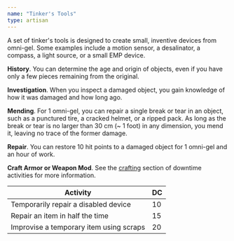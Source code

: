 ```yaml
---
name: "Tinker's Tools"
type: artisan
---
```


A set of tinker's tools is designed to create small, inventive devices from omni-gel. Some examples include a motion sensor,
a desalinator, a compass, a light source, or a small EMP device.

__History__. You can determine the age and origin of objects, even if you have only a few pieces remaining from the original.

__Investigation__. When you inspect a damaged object, you gain knowledge of how it was damaged and how long ago.

__Mending__. For 1 omni-gel, you can repair a single break or tear in an object, such as a punctured tire, a cracked helmet, or a ripped pack.
As long as the break or tear is no larger than 30 cm (~ 1 foot) in any dimension, you mend it, leaving no trace of the former damage.

__Repair__. You can restore 10 hit points to a damaged object for 1 omni-gel and an hour of work.

__Craft Armor or Weapon Mod__. See the [crafting](/rules/missions#between-missions) section
of downtime activities for more information.

Activity | DC
--- | ---
Temporarily repair a disabled device | 10
Repair an item in half the time | 15
Improvise a temporary item using scraps | 20
